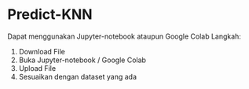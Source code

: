 # Predict-KNN

Dapat menggunakan Jupyter-notebook ataupun Google Colab Langkah:
1. Download File
2. Buka Jupyter-notebook / Google Colab
3. Upload File
4. Sesuaikan dengan dataset yang ada
